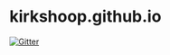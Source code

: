 # kirkshoop.github.io

[![Gitter](https://badges.gitter.im/Join%20Chat.svg)](https://gitter.im/kirkshoop/kirkshoop.github.io?utm_source=badge&utm_medium=badge&utm_campaign=pr-badge&utm_content=badge)